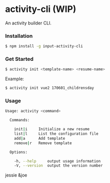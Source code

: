 # activity-cli (WIP)

An activity builder CLI.

### Installation

```sh
$ npm install -g input-activity-cli
```

### Get Started

```sh
$ activity init <template-name> <resume-name>
```

Example:

```sh
$ activity init vue2 170601_childrensday
```



### Usage

```sh
Usage: activity <command>

  Commands:

    init|i     Initialize a new resume
    list|l     List the configuration file
    add|a      Add template
    remove|r   Remove template

  Options:

    -h, --help     output usage information
    -V, --version  output the version number

```
jessie &joe
